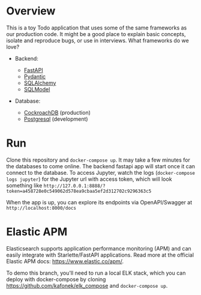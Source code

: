 # Overview

This is a toy Todo application that uses some of the same frameworks as our production code.  It might be a good place to explain basic concepts, isolate and reproduce bugs, or use in interviews.  What frameworks do we love?

  * Backend:
    * [FastAPI](https://fastapi.tiangolo.com/)
    * [Pydantic](https://pydantic-docs.helpmanual.io/)
    * [SQLAlchemy](https://www.sqlalchemy.org/)
    * [SQLModel](https://sqlmodel.tiangolo.com/)
 
  * Database:
    * [CockroachDB](https://www.cockroachlabs.com/) (production)
    * [Postgresql](https://www.postgresql.org/) (development)


# Run

Clone this repository and `docker-compose up`.  It may take a few minutes for the databases to come online.  The backend fastapi app will start once it can connect to the database.  To access Jupyter, watch the logs (`docker-compose logs jupyter`) for the Jupyter url with access token, which will look something like `http://127.0.0.1:8888/?token=a458728e0c549062d578ea9cbaa5ef2d312702c9296363c5`

When the app is up, you can explore its endpoints via OpenAPI/Swagger at `http://localhost:8000/docs`

# Elastic APM

Elasticsearch supports application performance monitoring (APM) and can easily integrate with Starlette/FastAPI applications.  Read more at the official Elastic APM docs: https://www.elastic.co/apm/.

To demo this branch, you'll need to run a local ELK stack, which you can deploy with docker-compose by cloning https://github.com/kafonek/elk_compose and `docker-compose up`.

